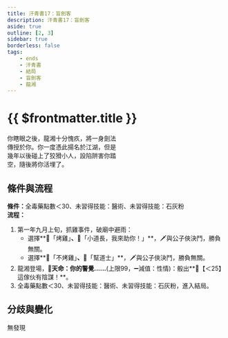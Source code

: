 ```yaml
---
title: 汗青書17：盲劍客
description: 汗青書17：盲劍客
aside: true
outline: [2, 3]
sidebar: true
borderless: false
tags:
    - ends
    - 汗青書
    - 結局
    - 盲劍客
    - 龍湘
---
```


# {{ $frontmatter.title }}

<EndBackground no=17 title="盲劍客">
你瞎眼之後，龍湘十分愧疚，將一身劍法<br>
傳授於你。你一度憑此揚名於江湖，但是<br>
幾年以後碰上了狡猾小人，設陷阱害你踏<br>
空，隨後將你活埋了。
</EndBackground>

## 條件與流程

<b>條件：</b>全毒藥點數＜30、未習得技能：醫術、未習得技能：石灰粉<br>
<b>流程：</b><br>

1. 第一年九月上旬，抓雞事件，破廟中避雨：
   + 選擇**📖「烤雞」**、**📖「小道長，我來助你！」**，🗡️與公子俠決鬥，勝負無關。
   + 選擇**📖「不烤雞」**、**📖「幫道士」**，🗡️與公子俠決鬥，勝負無關。
2. 龍湘登場，**🎲天命：你的警覺......**(上限99，➖減值：性情)：骰出**🧾【＜25】這傢伙有陰謀！**。
3. 全毒藥點數＜30、未習得技能：醫術、未習得技能：石灰粉，進入結局。
 

## 分歧與變化
無發現
